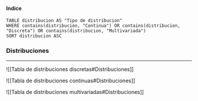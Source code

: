 #### Indice
```dataview
TABLE distribucion AS "Tipo de distribucion"
WHERE contains(distribucion, "Continua") OR contains(distribucion, "Discreta") OR contains(distribucion, "Multivariada")
SORT distribucion ASC
```
### Distribuciones
---

![[Tabla de distribuciones discretas#Distribuciones]]



![[Tabla de distribuciones continuas#Distribuciones]]

![[Tabla de distribuciones multivariadas#Distribuciones]]
